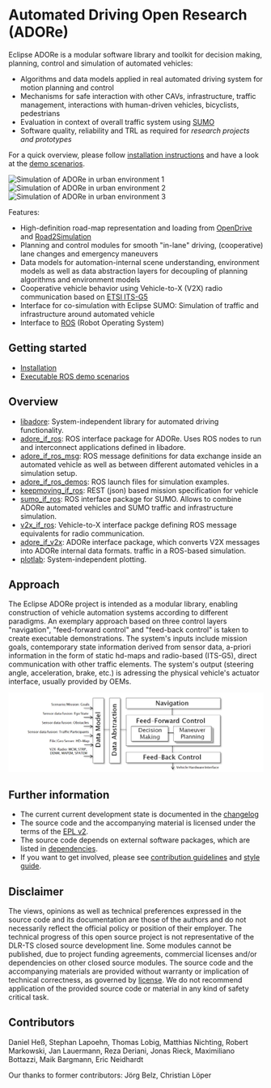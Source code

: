 <!--
********************************************************************************
* Copyright (C) 2017-2020 German Aerospace Center (DLR). 
* Eclipse ADORe, Automated Driving Open Research https://eclipse.org/adore
*
* This program and the accompanying materials are made available under the 
* terms of the Eclipse Public License 2.0 which is available at
* http://www.eclipse.org/legal/epl-2.0.
*
* SPDX-License-Identifier: EPL-2.0 
*
* Contributors: 
*   Daniel Heß 
********************************************************************************
-->

# Automated Driving Open Research (ADORe)
Eclipse ADORe is a modular software library and toolkit for decision making, planning, control and simulation of automated vehicles:
- Algorithms and data models applied in real automated driving system for motion planning and control
- Mechanisms for safe interaction with other CAVs, infrastructure, traffic management, interactions with human-driven vehicles, bicyclists, pedestrians
- Evaluation in context of overall traffic system using [SUMO](https://github.com/eclipse/sumo)
- Software quality, reliability and TRL as required for *research projects and prototypes*

For a quick overview, please follow [installation instructions](documentation/installation.md) and have a look at the [demo scenarios](adore_if_ros_demos).

![Simulation of ADORe in urban environment 1](vivre_scenario_001_03_01.gif)
![Simulation of ADORe in urban environment 2](vivre_scenario_002_03_01.gif)
![Simulation of ADORe in urban environment 3](vivre_scenario_002_03_02.gif)


Features:
- High-definition road-map representation and loading from [OpenDrive](https://www.asam.net/standards/detail/opendrive/) and [Road2Simulation](https://www.dlr.de/ts/desktopdefault.aspx/tabid-11648/20367_read-46771/)
- Planning and control modules for smooth "in-lane" driving, (cooperative) lane changes and emergency maneuvers
- Data models for automation-internal scene understanding, environment models as well as data abstraction layers for decoupling of planning algorithms and environment models
- Cooperative vehicle behavior using Vehicle-to-X (V2X) radio communication based on [ETSI ITS-G5](https://www.etsi.org/committee/1402-its) 
- Interface for co-simulation with Eclipse SUMO: Simulation of traffic and infrastructure around automated vehicle
- Interface to [ROS](http://wiki.ros.org/noetic) (Robot Operating System)  

## Getting started
- [Installation](documentation/installation.md)
- [Executable ROS demo scenarios](adore_if_ros_demos)

## Overview
- [libadore](libadore): System-independent library for automated driving functionality.
- [adore_if_ros](adore_if_ros): ROS interface package for ADORe. Uses ROS nodes to run and interconnect applications defined in libadore.
- [adore_if_ros_msg](adore_if_ros_msg): ROS message definitions for data exchange inside an automated vehicle as well as between different automated vehicles in a simulation setup.
- [adore_if_ros_demos](adore_if_ros_demos): ROS launch files for simulation examples.
- [keepmoving_if_ros](keepmoving_if_ros): REST (json) based mission specification for vehicle
- [sumo_if_ros](sumo_if_ros): ROS interface package for SUMO. Allows to combine ADORe automated vehicles and SUMO traffic and infrastructure simulation.
- [v2x_if_ros](v2x_if_ros): Vehicle-to-X interface packge defining ROS message equivalents for radio communication. 
- [adore_if_v2x](adore_if_v2x): ADORe interface package, which converts V2X messages into ADORe internal data formats.
traffic in a ROS-based simulation.
- [plotlab](plotlab): System-independent plotting.

## Approach
The Eclipse ADORe project is intended as a modular library, enabling construction of vehicle automation systems according to different paradigms. An exemplary approach based on three control layers "navigation", "feed-forward control" and "feed-back control" is taken to create executable demonstrations. The system's inputs include mission goals, contemporary state information derived from sensor data, a-priori information in the form of static hd-maps and radio-based (ITS-G5), direct communication with other traffic elements. The system's output (steering angle, acceleration, brake, etc.) is adressing the physical vehicle's actuator interface, usually provided by OEMs.

![Overview of exemplary architecture for automated vehicles](documentation/architecture_overview.png)

## Further information
- The current current development state is documented in the [changelog](changelog.md)
- The source code and the accompanying material is licensed under the terms of the [EPL v2](LICENSE).
- The source code depends on external software packages, which are listed in [dependencies](dependencies.md).
- If you want to get involved, please see [contribution guidelines](CONTRIBUTING.md) and [style guide](documentation/styleguide.md).


## Disclaimer
The views, opinions as well as technical preferences expressed in the source code and its documentation are those of the authors and do not necessarily reflect the official policy or position of their employer.
The technical progress of this open source project is not representative of the DLR-TS closed source development line. 
Some modules cannot be published, due to project funding agreements, commercial licenses and/or dependencies on other closed source modules.
The source code and the accompanying materials are provided without warranty or implication of technical correctness, as governed by [license](LICENSE).
We do not recommend application of the provided source code or material in any kind of safety critical task.

## Contributors
Daniel Heß, Stephan Lapoehn, Thomas Lobig, Matthias Nichting, Robert Markowski, Jan Lauermann, Reza Deriani, Jonas Rieck, Maximiliano Bottazzi, Maik Bargmann, Eric Neidhardt

Our thanks to former contributors: Jörg Belz, Christian Löper
